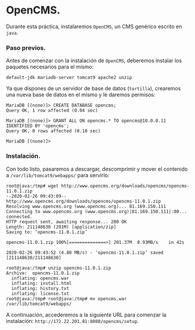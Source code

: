 # OpenCMS.
Durante esta práctica, instalaremos `OpenCMS`, un CMS genérico escrito en `java`.

### Paso previos.
Antes de comenzar con la instalación de `OpenCMS`, deberemos instalar los paquetes necesarios para el mismo:
~~~
default-jdk mariadb-server tomcat9 apache2 unzip
~~~

Ya que dispones de un servidor de base de datos (`tortilla`), crearemos una nueva base de datos en el mismo y le daremos permisos:
~~~
MariaDB [(none)]> CREATE DATABASE opencms;
Query OK, 1 row affected (0.04 sec)

MariaDB [(none)]> GRANT ALL ON opencms.* TO opencms@10.0.0.11 IDENTIFIED BY 'opencms';
Query OK, 0 rows affected (0.10 sec)

MariaDB [(none)]> 
~~~

### Instalación.
Con todo listo, pasaremos a descargar, descomprimir y mover el contenido a `/var/lib/tomcat9/webapps/` para servirlo:
~~~
root@java:/tmp# wget http://www.opencms.org/downloads/opencms/opencms-11.0.1.zip
--2020-02-26 09:43:09--  http://www.opencms.org/downloads/opencms/opencms-11.0.1.zip
Resolving www.opencms.org (www.opencms.org)... 81.169.150.111
Connecting to www.opencms.org (www.opencms.org)|81.169.150.111|:80... connected.
HTTP request sent, awaiting response... 200 OK
Length: 211148630 (201M) [application/zip]
Saving to: ‘opencms-11.0.1.zip’

opencms-11.0.1.zip 100%[==============>] 201.37M  8.93MB/s    in 42s     

2020-02-26 09:43:52 (4.80 MB/s) - ‘opencms-11.0.1.zip’ saved [211148630/211148630]

root@java:/tmp# unzip opencms-11.0.1.zip
Archive:  opencms-11.0.1.zip
  inflating: opencms.war             
  inflating: install.html            
  inflating: history.txt             
  inflating: license.txt             
root@java:/tmp# root@java:/tmp# mv opencms.war /var/lib/tomcat9/webapps/
~~~

A continuación, accederemos a la siguiente URL para comenzar la instalación: `http://172.22.201.81:8080/opencms/setup`.